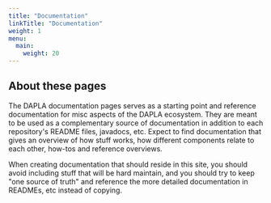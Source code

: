 ```yaml
---
title: "Documentation"
linkTitle: "Documentation"
weight: 1
menu:
  main:
    weight: 20
---
```

## About these pages

The DAPLA documentation pages serves as a starting point and reference documentation for misc aspects of the DAPLA ecosystem. They are meant to be used as a complementary source of documentation in addition to each repository's README files, javadocs, etc. Expect to find documentation that gives an overview of how stuff works, how different components relate to each other, how-tos and reference overviews.

When creating documentation that should reside in this site, you should avoid including stuff that will be hard maintain, and you should try to keep "one source of truth" and reference the more detailed documentation in READMEs, etc instead of copying.
